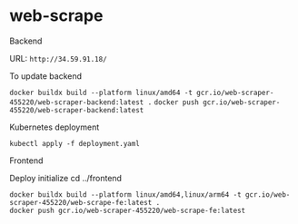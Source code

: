 # web-scrape

Backend 

URL: ```http://34.59.91.18/```


To update backend

```docker buildx build --platform linux/amd64 -t gcr.io/web-scraper-455220/web-scraper-backend:latest .```
```docker push gcr.io/web-scraper-455220/web-scraper-backend:latest```

Kubernetes deployment

```kubectl apply -f deployment.yaml ```

Frontend 

Deploy initialize
cd ../frontend
```
docker buildx build --platform linux/amd64,linux/arm64 -t gcr.io/web-scraper-455220/web-scrape-fe:latest .
docker push gcr.io/web-scraper-455220/web-scrape-fe:latest
```



